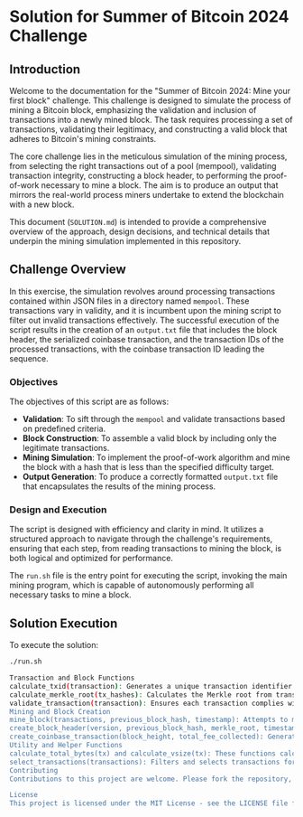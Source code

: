 # Solution for Summer of Bitcoin 2024 Challenge

## Introduction

Welcome to the documentation for the "Summer of Bitcoin 2024: Mine your first block" challenge. This challenge is designed to simulate the process of mining a Bitcoin block, emphasizing the validation and inclusion of transactions into a newly mined block. The task requires processing a set of transactions, validating their legitimacy, and constructing a valid block that adheres to Bitcoin's mining constraints.

The core challenge lies in the meticulous simulation of the mining process, from selecting the right transactions out of a pool (mempool), validating transaction integrity, constructing a block header, to performing the proof-of-work necessary to mine a block. The aim is to produce an output that mirrors the real-world process miners undertake to extend the blockchain with a new block.

This document (`SOLUTION.md`) is intended to provide a comprehensive overview of the approach, design decisions, and technical details that underpin the mining simulation implemented in this repository.

## Challenge Overview

In this exercise, the simulation revolves around processing transactions contained within JSON files in a directory named `mempool`. These transactions vary in validity, and it is incumbent upon the mining script to filter out invalid transactions effectively. The successful execution of the script results in the creation of an `output.txt` file that includes the block header, the serialized coinbase transaction, and the transaction IDs of the processed transactions, with the coinbase transaction ID leading the sequence.

### Objectives

The objectives of this script are as follows:

- **Validation**: To sift through the `mempool` and validate transactions based on predefined criteria.
- **Block Construction**: To assemble a valid block by including only the legitimate transactions.
- **Mining Simulation**: To implement the proof-of-work algorithm and mine the block with a hash that is less than the specified difficulty target.
- **Output Generation**: To produce a correctly formatted `output.txt` file that encapsulates the results of the mining process.

### Design and Execution

The script is designed with efficiency and clarity in mind. It utilizes a structured approach to navigate through the challenge's requirements, ensuring that each step, from reading transactions to mining the block, is both logical and optimized for performance.

The `run.sh` file is the entry point for executing the script, invoking the main mining program, which is capable of autonomously performing all necessary tasks to mine a block.

## Solution Execution

To execute the solution:

```bash
./run.sh

Transaction and Block Functions
calculate_txid(transaction): Generates a unique transaction identifier using SHA-256 hashing.
calculate_merkle_root(tx_hashes): Calculates the Merkle root from transaction hashes, essential for efficient and secure block verification.
validate_transaction(transaction): Ensures each transaction complies with the network's rules, such as having the necessary fields and valid transaction values.
Mining and Block Creation
mine_block(transactions, previous_block_hash, timestamp): Attempts to mine a block by finding a nonce that results in a hash under the target difficulty. This function also handles the creation of block headers and integrates the Merkle root of included transactions.
create_block_header(version, previous_block_hash, merkle_root, timestamp, nonce, target): Constructs a block header, which is essential for linking blocks securely in the blockchain.
create_coinbase_transaction(block_height, total_fee_collected): Generates a coinbase transaction, providing the miner with block rewards and collected transaction fees.
Utility and Helper Functions
calculate_total_bytes(tx) and calculate_vsize(tx): These functions calculate the total size and virtual size of transactions, respectively, catering to both legacy and SegWit transactions.
select_transactions(transactions): Filters and selects transactions for a new block based on their fee rate per virtual size, optimizing block space utilization and miner profitability.
Contributing
Contributions to this project are welcome. Please fork the repository, make your changes, and submit a pull request.

License
This project is licensed under the MIT License - see the LICENSE file for details.

